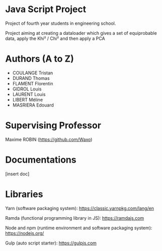 # Java Script Project
Project of fourth year students in engineering school.

Project aiming at creating a dataloader which gives a set of equiprobable data, apply the Khi² / Chi² and then apply a PCA

# Authors (A to Z)

- COULANGE Tristan
- DURAND Thomas
- FLAMENT Florentin
- GIDROL Louis
- LAURENT Louis
- LIBERT Méline
- MASRIERA Edouard

# Supervising Professor
Maxime ROBIN (https://github.com/Waxo)

# Documentations
[insert doc]

# Libraries
Yarn (software packaging system):
https://classic.yarnpkg.com/lang/en

Ramda (functional programming library in JS):
https://ramdajs.com

Node and npm (runtime environment and software packaging system):
https://nodejs.org/

Gulp (auto script starter):
https://gulpjs.com
